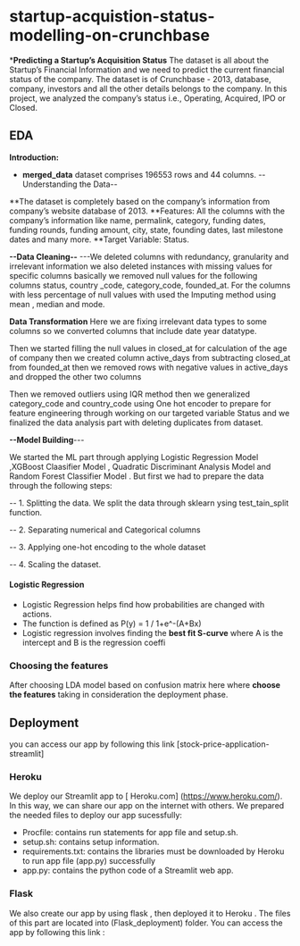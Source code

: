 # startup-acquistion-status-modelling-on-crunchbase
*******Predicting a Startup’s Acquisition Status******
The dataset is all about the Startup’s Financial Information and we need to predict the current financial status of the company. The dataset is of Crunchbase - 2013, database, company, investors and all the other details belongs to the company. In this project, we analyzed the company’s status i.e., Operating, Acquired, IPO or Closed.



## EDA
**Introduction:**

- **merged_data** dataset comprises  196553 rows and 44 columns.
--Understanding the Data--

**The dataset is completely based on the company’s information from company’s website database of 2013.
**Features: All the columns with the company’s information like name, permalink, category, funding dates, funding rounds, funding amount, city, state, founding dates, last milestone dates and many more.
**Target Variable: Status.



**--Data Cleaning--**
---We deleted columns with redundancy, granularity and irrelevant information we also deleted instances with missing values for specific columns basically we removed null values for the following columns status, country _code, category_code, founded_at. For the columns with less percentage of null values with used the Imputing method using mean , median and mode.

**Data Transformation**
Here we are fixing irrelevant data types to some columns so we converted columns that include date year datatype.

Then we started filling the null values in closed_at for calculation of the age of company then we created column active_days from subtracting closed_at from founded_at then we removed rows with negative values in active_days and dropped the other two columns

Then we removed outliers using IQR method then we generalized category_code and country_code using One hot encoder to prepare for feature engineering through working on our targeted variable Status and we finalized the data analysis part with deleting duplicates from dataset.


**--Model Building**---


We started the ML part through applying Logistic Regression Model ,XGBoost Claasifier Model , Quadratic Discriminant Analysis Model and Random Forest Classifier Model . But first we had to prepare the data through the following steps:

-- 1. Splitting the data. We split the data through sklearn ysing test_tain_split function.

-- 2. Separating numerical and Categorical columns

-- 3. Applying one-hot encoding to the whole dataset

-- 4. Scaling the dataset.


#### Logistic Regression
- Logistic Regression helps find how probabilities are changed with actions.
- The function is defined as P(y) = 1 / 1+e^-(A+Bx) 
- Logistic regression involves finding the **best fit S-curve** where A is the intercept and B is the regression coeffi

### Choosing the features
After choosing LDA model based on confusion matrix here where **choose the features** taking in consideration the deployment phase.


## Deployment
you can access our app by following this link [stock-price-application-streamlit]

### Heroku
We deploy our Streamlit app to [ Heroku.com]
(https://www.heroku.com/). In this way, we can share our app on the internet with others. 
We prepared the needed files to deploy our app sucessfully:
- Procfile: contains run statements for app file and setup.sh.
- setup.sh: contains setup information.
- requirements.txt: contains the libraries must be downloaded by Heroku to run app file (app.py)  successfully 
- app.py: contains the python code of a Streamlit web app.

### Flask 
We also create our app   by using flask , then deployed it to Heroku . The files of this part are located into (Flask_deployment) folder. You can access the app by following this link :
